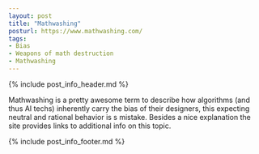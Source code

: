 ```yaml
---
layout: post
title: "Mathwashing"
posturl: https://www.mathwashing.com/
tags:
- Bias
- Weapons of math destruction
- Mathwashing
---
```


{% include post_info_header.md %}

Mathwashing is a pretty awesome term to describe how algorithms (and thus AI techs) inherently carry the bias of their designers, this expecting neutral and rational behavior is s mistake. Besides a nice explanation the site provides links to additional info on this topic.

<!--more-->
{% include post_info_footer.md %}
